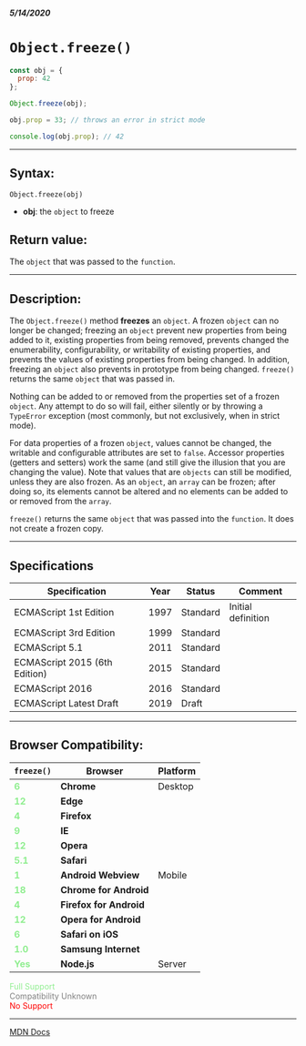 ##### 5/14/2020
# `Object.freeze()`

```js
const obj = {
  prop: 42
};

Object.freeze(obj);

obj.prop = 33; // throws an error in strict mode

console.log(obj.prop); // 42
```

---

## Syntax:
`Object.freeze(obj)`

* **obj**: the `object` to freeze

## Return value:
The `object` that was passed to the `function`.

---

## Description:
The `Object.freeze()` method **freezes** an `object`.  A frozen `object` can no longer be changed; freezing an `object` prevent new properties from being added to it, existing properties from being removed, prevents changed the enumerability, configurability, or writability of existing properties, and prevents the values of existing properties from being changed.  In addition, freezing an `object` also prevents in prototype from being changed.  `freeze()` returns the same `object` that was passed in.

Nothing can be added to or removed from the properties set of a frozen `object`. Any attempt to do so will fail, either silently or by throwing a `TypeError` exception (most commonly, but not exclusively, when in strict mode).

For data properties of a frozen `object`, values cannot be changed, the writable and configurable attributes are set to `false`. Accessor properties (getters and setters) work the same (and still give the illusion that you are changing the value). Note that values that are `objects` can still be modified, unless they are also frozen. As an `object`, an `array` can be frozen; after doing so, its elements cannot be altered and no elements can be added to or removed from the `array`.

`freeze()` returns the same `object` that was passed into the `function`. It does not create a frozen copy.

---

## Specifications
| Specification | Year | Status | Comment |
|---|---|---|---|
| ECMAScript 1st Edition | 1997 | Standard | Initial definition |
| ECMAScript 3rd Edition | 1999 | Standard |  |
| ECMAScript 5.1 | 2011 | Standard |  |
| ECMAScript 2015 (6th Edition) | 2015 | Standard |  |
| ECMAScript 2016 | 2016 | Standard |  |
| ECMAScript Latest Draft | 2019 | Draft |  |

---

## Browser Compatibility:
| `freeze()` | Browser | Platform |
|---|---|---|
| <span style="color: lightgreen">**6**</span> | **Chrome** | Desktop | 
| <span style="color: lightgreen">**12**</span> | **Edge** || 
| <span style="color: lightgreen">**4**</span> | **Firefox** || 
| <span style="color: lightgreen">**9**</span> | **IE** || 
| <span style="color: lightgreen">**12**</span> | **Opera** || 
| <span style="color: lightgreen">**5.1**</span> | **Safari** || 
| <span style="color: lightgreen">**1**</span> | **Android Webview** | Mobile | 
| <span style="color: lightgreen">**18**</span> | **Chrome for Android** || 
| <span style="color: lightgreen">**4**</span> | **Firefox for Android** || 
| <span style="color: lightgreen">**12**</span> | **Opera for Android** || 
| <span style="color: lightgreen">**6**</span> | **Safari on iOS** || 
| <span style="color: lightgreen">**1.0**</span> | **Samsung Internet** || 
| <span style="color: lightgreen">**Yes**</span> | **Node.js** | Server | 

<span style="color: lightgreen">Full Support</span>  
<span style="color: grey">Compatibility Unknown</span>  
<span style="color: red">No Support</span>

---

[MDN Docs](https://developer.mozilla.org/en-US/docs/Web/JavaScript/Reference/Global_Objects/Object/freeze)